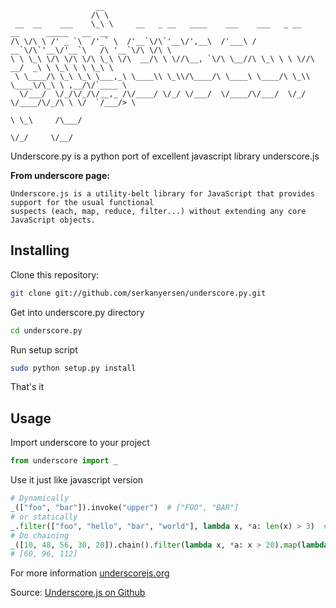                        __
                      /\ \
     __  __    ___    \_\ \     __   _ __   ____    ___    ___   _ __    __      _____   __  __
    /\ \/\ \ /' _ `\  /'_` \  /'__`\/\`'__\/',__\  /'___\ / __`\/\`'__\/'__`\   /\ '__`\/\ \/\ \
    \ \ \_\ \/\ \/\ \/\ \_\ \/\  __/\ \ \//\__, `\/\ \__//\ \_\ \ \ \//\  __/  _\ \ \_\ \ \ \_\ \
     \ \____/\ \_\ \_\ \___,_\ \____\\ \_\\/\____/\ \____\ \____/\ \_\\ \____\/\_\ \ ,__/\/`____ \
      \/___/  \/_/\/_/\/__,_ /\/____/ \/_/ \/___/  \/____/\/___/  \/_/ \/____/\/_/\ \ \/  `/___/> \
                                                                                   \ \_\     /\___/
                                                                                    \/_/     \/__/

Underscore.py is a python port of excellent javascript library underscore.js

**From underscore page:**

    Underscore.js is a utility-belt library for JavaScript that provides support for the usual functional
    suspects (each, map, reduce, filter...) without extending any core JavaScript objects.

## Installing
Clone this repository:
```bash
git clone git://github.com/serkanyersen/underscore.py.git
```
Get into underscore.py directory
```bash
cd underscore.py
```
Run setup script
```bash
sudo python setup.py install
```
That's it

## Usage
Import underscore to your project
```python
from underscore import _
```
Use it just like javascript version
```python
# Dynamically
_(["foo", "bar"]).invoke("upper")  # ["FOO", "BAR"]
# or statically
_.filter(["foo", "hello", "bar", "world"], lambda x, *a: len(x) > 3)  # ["hello", "world"]
# Do chaining
_([10, 48, 56, 30, 20]).chain().filter(lambda x, *a: x > 20).map(lambda x, *a: x * 2).sortBy().value()
# [60, 96, 112]
```

For more information [underscorejs.org](http://underscorejs.org)

Source: [Underscore.js on Github](https://github.com/documentcloud/underscore)